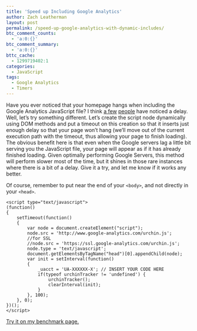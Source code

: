 ```yaml
---
title: 'Speed up Including Google Analytics'
author: Zach Leatherman
layout: post
permalink: /speed-up-google-analytics-with-dynamic-includes/
btc_comment_counts:
  - 'a:0:{}'
btc_comment_summary:
  - 'a:0:{}'
bttc_cache:
  - 1299719402:1
categories:
  - JavaScript
tags:
  - Google Analytics
  - Timers
---
```


Have you ever noticed that your homepage hangs when including the Google Analytics JavaScript file? I think [a few][1] [people][2] have noticed a delay. Well, let’s try something different. Let’s create the script node dynamically using DOM methods and put a timeout on this creation so that it inserts just enough delay so that your page won’t hang (we’ll move out of the current execution path with the timeout, thus allowing your page to finish loading). The obvious benefit here is that even when the Google servers lag a little bit serving you the JavaScript file, your page will appear as if it has already finished loading. Given optimally performing Google Servers, this method will perform slower most of the time, but it shines in those rare instances where there is a bit of a delay. Give it a try, and let me know if it works any better.

 [1]: http://nutrun.com/weblog/does-google-analytics-make-your-pages-slow/
 [2]: http://resistmedia.net/blog/2007/10/02/get-rid-of-google-analytics/

Of course, remember to put near the end of your `<body>`, and not directly in your `<head>`.

    
    <script type="text/javascript">
    (function()
    {
        setTimeout(function()
        {
            var node = document.createElement("script");
            node.src = 'http://www.google-analytics.com/urchin.js';
            //for SSL
            //node.src = 'https://ssl.google-analytics.com/urchin.js';
            node.type = 'text/javascript';
            document.getElementsByTagName("head")[0].appendChild(node);
            var init = setInterval(function()
            {
                _uacct = 'UA-XXXXXX-X'; // INSERT YOUR CODE HERE
                if(typeof urchinTracker != 'undefined') {
                    urchinTracker();
                    clearInterval(init);
                }
            }, 100);
        }, 0);
    })();
    </script>

[Try it on my benchmark page.][3]

 [3]: http://www.zachleat.com/Projects/googleAnalytics/